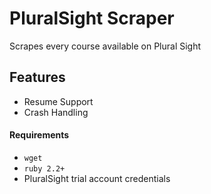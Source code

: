 # PluralSight Scraper
Scrapes every course available on Plural Sight

## Features
- Resume Support
- Crash Handling

#### Requirements
- `wget`
- `ruby 2.2+`
- PluralSight trial account credentials
